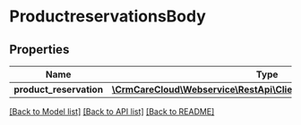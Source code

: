 # ProductreservationsBody

## Properties
Name | Type | Description | Notes
------------ | ------------- | ------------- | -------------
**product_reservation** | [**\CrmCareCloud\Webservice\RestApi\Client\Model\ProductReservation**](ProductReservation.md) |  | 

[[Back to Model list]](../../README.md#documentation-for-models) [[Back to API list]](../../README.md#documentation-for-api-endpoints) [[Back to README]](../../README.md)

